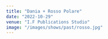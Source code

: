 ```yaml
---
title: "Dania + Rosso Polare"
date: "2022-10-29"
venue: "I.F Publications Studio"
image: "/images/shows/past/rosso.jpg"
---
```


